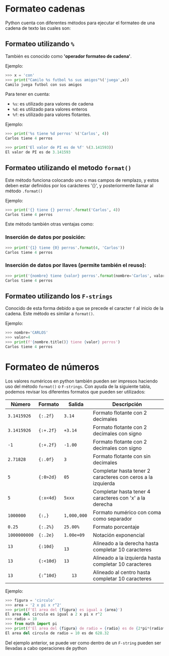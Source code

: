 # Formateo cadenas

Python cuenta con diferentes métodos para ejecutar el formateo de una cadena de
texto las cuales son:

## Formateo utilizando `%`
También es conocido como **'operador formateo de cadena'**.

Ejemplo:

```python
>>> x = 'con'
>>> print("Camilo %s futbol %s sus amigos"%('juega',x))
Camilo juega futbol con sus amigos
```

Para tener en cuenta:
- `%s`: es utilizado para valores de cadena
- `%d`: es utilizado para valores enteros
- `%f`: es utilizado para valores flotantes.

Ejemplo:

```python
>>> print('%s tiene %d perros' %('Carlos', 4))
Carlos tiene 4 perros
```

```python
>>> print('El valor de PI es de %f' %(3.141593))
El valor de PI es de 3.141593
```

## Formateo utilizando el metodo `format()`
Este método funciona colocando uno o mas campos de remplazo, y estos deben estar
definidos por los carácteres '{}', y posteriormente llamar al método `.format()`

Ejemplo:

```python
>>> print('{} tiene {} perros'.format('Carlos', 4))
Carlos tiene 4 perros
```

Este método también otras ventajas como:

### Inserción de datos por posición:

```python
>>> print('{1} tiene {0} perros'.format(4, 'Carlos'))
Carlos tiene 4 perros
```

### Inserción de datos por llaves (permite también el reuso):

```python
>>> print('{nombre} tiene {valor} perros'.format(nombre='Carlos', valor=4))
Carlos tiene 4 perros
```

## Formateo utilizando los `F-strings`
Conocido de esta forma debido a que se precede el caracter `f` al inicio de la
cadena. Este método es similar a `format()`. 

Ejemplo:

```python
>>> nombre='CARLOS'
>>> valor=4
>>> print(f'{nombre.title()} tiene {valor} perros')
Carlos tiene 4 perros
```

# Formateo de números
Los valores numéricos en python también pueden ser impresos haciendo uso del
método `format()` o `F-strings`. Con ayuda de la siguiente tabla, podemos revisar
los diferentes formatos que pueden ser utilizados:

| Número | Formato | Salida | Descripción
|--------|-------|--------|------------
| `3.1415926` | `{:.2f}` | `3.14` | Formato flotante con 2 decimales
| `3.1415926` | `{:+.2f}` | `+3.14` | Formato flotante con 2 decimales con signo
| `-1` | `{:+.2f}` | `-1.00` | Formato flotante con 2 decimales con signo
| `2.71828` | `{:.0f}` | `3` | Formato flotante con sin decimales
| `5` | `{:0>2d}` | `05` | Completar hasta tener 2 caracteres con ceros a la izquierda
| `5` | `{:x<4d}` | `5xxx` | Completar hasta tener 4 caracteres con 'x' a la derecha
| `1000000` | `{:,}` | `1,000,000` | Formato numérico con coma como separador
| `0.25` | `{:.2%}` | `25.00%` | Formato porcentaje
| `1000000000` | `{:.2e}` | `1.00e+09` | Notación exponencial
| `13` | `{:10d}` | `        13` | Alineado a la derecha hasta completar 10 caracteres
| `13` | `{:<10d}` | `13        ` | Alineado a la izquierda hasta completar 10 caracteres
| `13` | `{:^10d}` | `    13    ` | Alineado al centro hasta completar 10 caracteres

Ejemplo:

```python
>>> figura = 'circulo'
>>> area = '2 x pi x r^2'
>>> print(f'El area del {figura} es igual a {area}')
El area del circulo es igual a 2 x pi x r^2
>>> radio = 10
>>> from math import pi
>>> print(f'El area del {figura} de radio = {radio} es de {2*pi*(radio**2):.2f}')
El area del circulo de radio = 10 es de 628.32
```

Del ejemplo anterior, se puede ver como dentro de un `F-string` pueden ser
llevadas a cabo operaciones de python